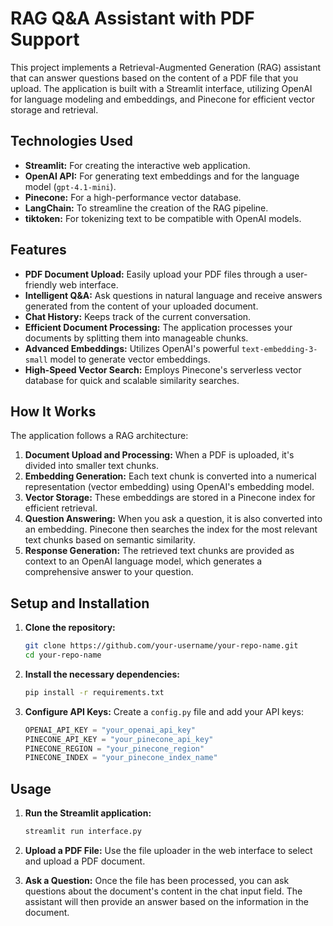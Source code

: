 # RAG Q&A Assistant with PDF Support

This project implements a Retrieval-Augmented Generation (RAG) assistant that can answer questions based on the content of a PDF file that you upload. The application is built with a Streamlit interface, utilizing OpenAI for language modeling and embeddings, and Pinecone for efficient vector storage and retrieval.

## Technologies Used

*   **Streamlit:** For creating the interactive web application.
*   **OpenAI API:** For generating text embeddings and for the language model (`gpt-4.1-mini`).
*   **Pinecone:** For a high-performance vector database.
*   **LangChain:** To streamline the creation of the RAG pipeline.
*   **tiktoken:** For tokenizing text to be compatible with OpenAI models.

## Features

*   **PDF Document Upload:** Easily upload your PDF files through a user-friendly web interface.
*   **Intelligent Q&A:** Ask questions in natural language and receive answers generated from the content of your uploaded document.
*   **Chat History:** Keeps track of the current conversation.
*   **Efficient Document Processing:** The application processes your documents by splitting them into manageable chunks.
*   **Advanced Embeddings:** Utilizes OpenAI's powerful `text-embedding-3-small` model to generate vector embeddings.
*   **High-Speed Vector Search:** Employs Pinecone's serverless vector database for quick and scalable similarity searches.

## How It Works

The application follows a RAG architecture:

1.  **Document Upload and Processing:** When a PDF is uploaded, it's divided into smaller text chunks.
2.  **Embedding Generation:** Each text chunk is converted into a numerical representation (vector embedding) using OpenAI's embedding model.
3.  **Vector Storage:** These embeddings are stored in a Pinecone index for efficient retrieval.
4.  **Question Answering:** When you ask a question, it is also converted into an embedding. Pinecone then searches the index for the most relevant text chunks based on semantic similarity.
5.  **Response Generation:** The retrieved text chunks are provided as context to an OpenAI language model, which generates a comprehensive answer to your question.

## Setup and Installation

1.  **Clone the repository:**
    ```bash
    git clone https://github.com/your-username/your-repo-name.git
    cd your-repo-name
    ```

2.  **Install the necessary dependencies:**
    ```bash
    pip install -r requirements.txt
    ```

3.  **Configure API Keys:**
    Create a `config.py` file and add your API keys:
    ```python
    OPENAI_API_KEY = "your_openai_api_key"
    PINECONE_API_KEY = "your_pinecone_api_key"
    PINECONE_REGION = "your_pinecone_region"
    PINECONE_INDEX = "your_pinecone_index_name"
    ```

## Usage

1.  **Run the Streamlit application:**
    ```bash
    streamlit run interface.py
    ```

2.  **Upload a PDF File:**
    Use the file uploader in the web interface to select and upload a PDF document.

3.  **Ask a Question:**
    Once the file has been processed, you can ask questions about the document's content in the chat input field. The assistant will then provide an answer based on the information in the document.